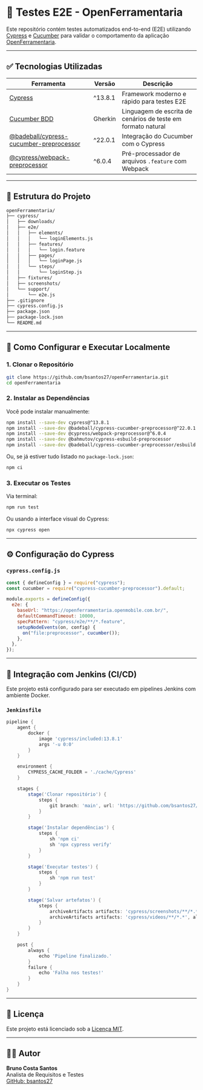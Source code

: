 # 🧪 Testes E2E - OpenFerramentaria

Este repositório contém testes automatizados end-to-end (E2E) utilizando [Cypress](https://www.cypress.io/) e [Cucumber](https://cucumber.io/) para validar o comportamento da aplicação [OpenFerramentaria](https://openferramentaria.openmobile.com.br/).

---

## ✅ Tecnologias Utilizadas

| Ferramenta                                                                 | Versão     | Descrição                                                      |
|----------------------------------------------------------------------------|------------|----------------------------------------------------------------|
| [Cypress](https://www.cypress.io/)                                         | ^13.8.1    | Framework moderno e rápido para testes E2E                    |
| [Cucumber BDD](https://cucumber.io/)                                       | Gherkin    | Linguagem de escrita de cenários de teste em formato natural |
| [@badeball/cypress-cucumber-preprocessor](https://github.com/badeball/cypress-cucumber-preprocessor) | ^22.0.1 | Integração do Cucumber com o Cypress                          |
| [@cypress/webpack-preprocessor](https://github.com/cypress-io/cypress-webpack-preprocessor) | ^6.0.4     | Pré-processador de arquivos `.feature` com Webpack           |

---

## 📁 Estrutura do Projeto

```bash
openFerramentaria/
├── cypress/
│   ├── downloads/
│   ├── e2e/
│   │   ├── elements/
│   │   │   └── loginElements.js
│   │   ├── features/
│   │   │   └── login.feature
│   │   ├── pages/
│   │   │   └── loginPage.js
│   │   └── steps/
│   │       └── loginStep.js
│   ├── fixtures/
│   ├── screenshots/
│   └── support/
│       └── e2e.js
├── .gitignore
├── cypress.config.js
├── package.json
├── package-lock.json
└── README.md
```

---

## 🚀 Como Configurar e Executar Localmente

### 1. Clonar o Repositório

```bash
git clone https://github.com/bsantos27/openFerramentaria.git
cd openFerramentaria
```

### 2. Instalar as Dependências

Você pode instalar manualmente:

```bash
npm install --save-dev cypress@^13.8.1
npm install --save-dev @badeball/cypress-cucumber-preprocessor@^22.0.1
npm install --save-dev @cypress/webpack-preprocessor@^6.0.4
npm install --save-dev @bahmutov/cypress-esbuild-preprocessor
npm install --save-dev @badeball/cypress-cucumber-preprocessor/esbuild
```

Ou, se já estiver tudo listado no `package-lock.json`:

```bash
npm ci
```

### 3. Executar os Testes

Via terminal:

```bash
npm run test
```

Ou usando a interface visual do Cypress:

```bash
npx cypress open
```

---

## ⚙️ Configuração do Cypress

### `cypress.config.js`

```js
const { defineConfig } = require("cypress");
const cucumber = require("cypress-cucumber-preprocessor").default;

module.exports = defineConfig({
  e2e: {
    baseUrl: "https://openferramentaria.openmobile.com.br/",
    defaultCommandTimeout: 10000,
    specPattern: "cypress/e2e/**/*.feature",
    setupNodeEvents(on, config) {
      on("file:preprocessor", cucumber());
    },
  },
});
```

---

## 🤖 Integração com Jenkins (CI/CD)

Este projeto está configurado para ser executado em pipelines Jenkins com ambiente Docker.

### `Jenkinsfile`

```groovy
pipeline {
    agent {
        docker {
            image 'cypress/included:13.8.1'
            args '-u 0:0'
        }
    }

    environment {
        CYPRESS_CACHE_FOLDER = './cache/Cypress'
    }

    stages {
        stage('Clonar repositório') {
            steps {
                git branch: 'main', url: 'https://github.com/bsantos27/openFerramentaria.git'
            }
        }

        stage('Instalar dependências') {
            steps {
                sh 'npm ci'
                sh 'npx cypress verify'
            }
        }

        stage('Executar testes') {
            steps {
                sh 'npm run test'
            }
        }

        stage('Salvar artefatos') {
            steps {
                archiveArtifacts artifacts: 'cypress/screenshots/**/*.*', allowEmptyArchive: true
                archiveArtifacts artifacts: 'cypress/videos/**/*.*', allowEmptyArchive: true
            }
        }
    }

    post {
        always {
            echo 'Pipeline finalizado.'
        }
        failure {
            echo 'Falha nos testes!'
        }
    }
}
```

---

## 📄 Licença

Este projeto está licenciado sob a [Licença MIT](LICENSE).

---

## 👨‍💻 Autor

**Bruno Costa Santos**  
Analista de Requisitos e Testes  
[GitHub: bsantos27](https://github.com/bsantos27)